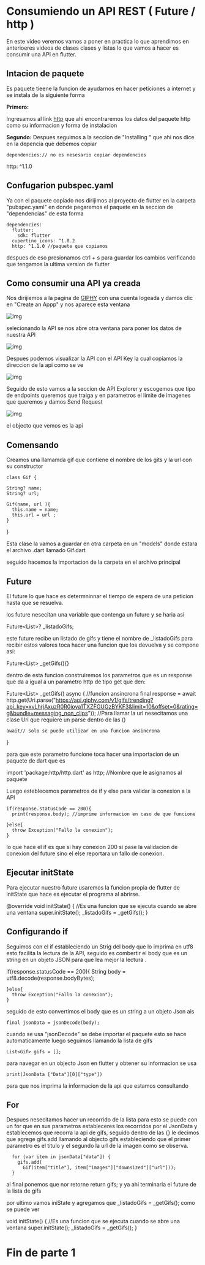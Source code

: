 # Consumiendo un API REST ( Future / http )

En este video veremos vamos a poner en practica lo que aprendimos en anterioeres videos de clases clases y listas lo que vamos a hacer es consumir una API en flutter.

## Intacion de paquete 

Es paquete tieene la funcion de ayudarnos en hacer peticiones a internet y se instala de la siguiente forma 

**Primero:** 

Ingresamos al link [http](https://pub.dev/packages/http) que ahi encontraremos los datos del paquete http como su informacion y forma de instalacion 

**Segundo:**
Despues seguimos a la seccion de "Installing " que ahi nos dice en la depencia que debemos copiar 

    dependencies:// no es nesesario copiar dependencies
  http: ^1.1.0

## Confugarion pubspec.yaml

Ya con el paquete copiado nos dirijimos al proyecto de flutter en la carpeta "pubspec.yaml" en donde pegaremos el paquete en la seccion de "dependencias" de esta forma 

    dependencies:
      flutter:
        sdk: flutter
      cupertino_icons: ^1.0.2
      http: ^1.1.0 //paquete que copiamos 

despues de eso presionamos ctrl + s para guardar los cambios verificando que tengamos la ultima version de flutter 

## Como consumir una API ya creada

Nos dirijiemos a la pagina de [GIPHY](https://developers.giphy.com/) con una cuenta logeada y damos clic en "Create an Appp" y nos aparece esta ventana 

![img](Giphy.png)

selecionando la API se nos abre otra ventana para poner los datos de nuestra API

![img](APIGiphy.png)

Despues podemos visualizar la API con el API Key la cual copiamos la direccion de la api como se ve 

![img](VisualizarAPI.png)

Seguido de esto vamos a la seccion de API Explorer y escogemos que tipo de endpoints queremos que traiga y en parametros el limite de imagenes que queremos y damos Send Request 

![img](Respuesta.png)

el objecto que vemos es la api 

## Comensando 

Creamos una llamamda gif que contiene el nombre de los gits y la url con su constructor 

    class Gif {
    
    String? name;
    String? url;

    Gif(name, url ){
      this.name = name;
      this.url = url ;
    }
  }

Esta clase la vamos a guardar en otra carpeta en un "models" donde estara el archivo .dart llamado Gif.dart

seguido hacemos la importacion de la carpeta en el archivo principal 

## Future 

El future lo que hace es determninnar el tiempo  de espera de una peticion hasta que se resuelva.

los future nesecitan una variable que contenga un future y se haria asi 

  Future<List<Gif>>? _listadoGifs;

este future recibe un listado de gifs y tiene el nombre de _listadoGifs para recibir estos valores toca hacer una funcion que los devuelva y se compone asi:

  Future<List<Gif>> _getGifs(){}

dentro de esta funcion construiremos los parametros que es un response que da a igual a un parametro http de tipo get que den:

  Future<List<Gif>> _getGifs() async { //funcion ansincrona 
    final response = await http.get(Uri.parse("https://api.giphy.com/v1/gifs/trending?api_key=xvLhrjAxuzR0R0joya1TXZFGUGzBYKF3&limit=10&offset=0&rating=g&bundle=messaging_non_clips")); //Para llamar la url nesecitamos una clase Uri que requiere un parse dentro de las ()

    await// solo se puede utilizar en una funcion ansincrona 
  }

para que este parametro funcione toca hacer una importacion de un paquete de dart que es

  import 'package:http/http.dart' as http; //Nombre que le asignamos al paquete

Luego esteblecemos parametros de if y else para validar la conexion a la API

    if(response.statusCode == 200){
      print(response.body); //imprime informacion en caso de que funcione

    }else{
      throw Exception("Fallo la conexion");
    }
  
lo que hace el if es que si hay conexion 200 si pase la validacion de conexion del future sino el else reportara un fallo de conexion.

## Ejecutar initState

Para ejecutar nuestro future usaremos la funcion propia de flutter de initState que hace es ejecutar el programa al abrirse.

  @override
  void initState() { //Es una funcion que se ejecuta cuando se abre una ventana 
    super.initState();
    _listadoGifs = _getGifs();
  }

## Configurando if 

Seguimos con el if estableciendo un Strig del body que lo imprima en utf8 esto facilita la lectura de la API, seguido es combertir el body que es un string en un objeto JSON para que lea mejor la lectura .
  
  if(response.statusCode == 200){
      String body = utf8.decode(response.bodyBytes);

    }else{
      throw Exception("Fallo la conexion");
    }

  seguido de esto convertimos el body que es un string a un objeto Json ais 

    final jsonData = jsonDecode(body);

  cuando se usa "jsonDecode" se debe importar el paquete esto se hace automaticamente luego seguimos llamando la lista de gifs

    List<Gif> gifs = [];

  para navegar en un objecto Json en flutter y obtener su informacion se usa 

    print(JsonData ["Data"][0]["type"])

  para que nos imprima la informacion de la api que estamos consultando 

  ## For 

Despues nesecitamos hacer un recorrido de la lista para esto se puede con un for que en sus parametros estableceres los recorridos por el JsonData y establecemos que recorra la api de gifs, seguido dentro de las {} le decimos que agrege gifs.add llamando al objecto gifs estableciendo que el primer parametro es el titulo y el segundo la url de la imagen como se observa.

      for (var item in jsonData["data"]) {
        gifs.add(
          Gif(item["title"], item["images"]["downsized"]["url"]));
      }

al final ponemos que nor retorne return gifs; y ya ahi terminaria el future de la lista de gifs

por ultimo vamos iniState y agregamos que _listadoGifs = _getGifs(); como se puede ver 

  void initState() { //Es una funcion que se ejecuta cuando se abre una ventana 
    super.initState();
    _listadoGifs = _getGifs();
  }

# Fin de parte 1